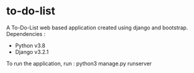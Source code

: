 # to-do-list
A To-Do-List web based application created using django and bootstrap.
Dependencies : 
- Python v3.8 
- Django v3.2.1

To run the application, run :
  python3 manage.py runserver
